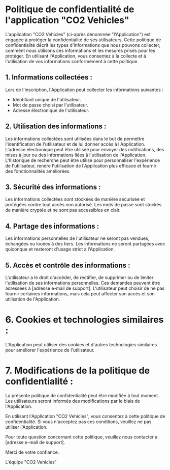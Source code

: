 # Politique de confidentialité de l'application "CO2 Vehicles"

L'application "CO2 Vehicles" (ci-après dénommée "l'Application") est engagée à protéger la confidentialité de ses utilisateurs. Cette politique de confidentialité décrit les types d'informations que nous pouvons collecter, comment nous utilisons ces informations et les mesures prises pour les protéger. En utilisant l'Application, vous consentez à la collecte et à l'utilisation de vos informations conformément à cette politique.

## 1. Informations collectées :

Lors de l'inscription, l'Application peut collecter les informations suivantes :
- Identifiant unique de l'utilisateur.
- Mot de passe choisi par l'utilisateur.
- Adresse électronique de l'utilisateur.

## 2. Utilisation des informations :

Les informations collectées sont utilisées dans le but de permettre l'identification de l'utilisateur et de lui donner accès à l'Application.
L'adresse électronique peut être utilisée pour envoyer des notifications, des mises à jour ou des informations liées à l'utilisation de l'Application.
L'historique de recherche peut être utilisé pour personnaliser l'expérience de l'utilisateur, rendre l'utilisation de l'Application plus efficace et fournir des fonctionnalités améliorées.

## 3. Sécurité des informations :

Les informations collectées sont stockées de manière sécurisée et protégées contre tout accès non autorisé.
Les mots de passe sont stockés de manière cryptée et ne sont pas accessibles en clair.

## 4. Partage des informations :

Les informations personnelles de l'utilisateur ne seront pas vendues, échangées ou louées à des tiers.
Les informations ne seront partagées avec quiconque et resteront d'usage strict à l'Application.

## 5. Accès et contrôle des informations :

L'utilisateur a le droit d'accéder, de rectifier, de supprimer ou de limiter l'utilisation de ses informations personnelles. Ces demandes peuvent être adressées à [adresse e-mail de support].
L'utilisateur peut choisir de ne pas fournir certaines informations, mais cela peut affecter son accès et son utilisation de l'Application.

# 6. Cookies et technologies similaires :

L'Application peut utiliser des cookies et d'autres technologies similaires pour améliorer l'expérience de l'utilisateur.

# 7. Modifications de la politique de confidentialité :

La présente politique de confidentialité peut être modifiée à tout moment. Les utilisateurs seront informés des modifications par le biais de l'Application.


En utilisant l'Application "CO2 Vehicles", vous consentez à cette politique de confidentialité. Si vous n'acceptez pas ces conditions, veuillez ne pas utiliser l'Application.

Pour toute question concernant cette politique, veuillez nous contacter à [adresse e-mail de support].

Merci de votre confiance.

L'équipe "CO2 Vehicles"
